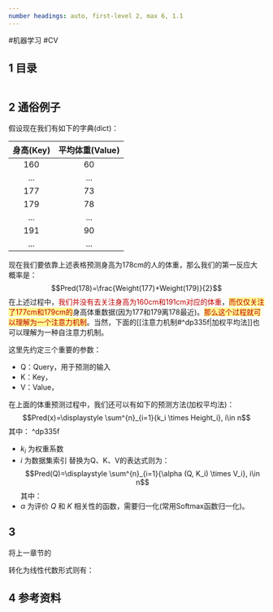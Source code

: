 ```yaml
---
number headings: auto, first-level 2, max 6, 1.1
---
```

#机器学习 #CV 

## 1 目录

```toc
```

## 2 通俗例子

假设现在我们有如下的字典(dict)：

| 身高(Key) | 平均体重(Value) |
| :-----: | :---------: |
|   160   |     60      |
|   ...   |     ...     |
|   177   |     73      |
|   179   |     78      |
|   ...   |     ...     |
|   191   |     90      |
|   ...   |     ...     |

现在我们要依靠上述表格预测身高为178cm的人的体重，那么我们的第一反应大概率是：
$$Pred(178)=\frac{Weight(177)+Weight(179)}{2}$$
在上述过程中，<font color="#c00000">我们并没有去关注身高为160cm和191cm对应的体重</font>，<span style="background:#fff88f"><font color="#c00000">而仅仅关注了177cm和179cm的</font></span>身高体重数据(因为177和179离178最近)。<span style="background:#fff88f"><font color="#c00000">那么这个过程就可以理解为一个注意力机制</font></span>。当然，下面的[[注意力机制#^dp335f|加权平均法]]也可以理解为一种自注意力机制。

这里先约定三个重要的参数：
- Q：Query，用于预测的输入
- K：Key，
- V：Value，

在上面的体重预测过程中，我们还可以有如下的预测方法(加权平均法)：
$$Pred(x)=\displaystyle \sum^{n}_{i=1}{k_i \times Height_i}, i\in n$$
其中： ^dp335f
- $k_i$ 为权重系数
- $i$ 为数据集索引
替换为Q、K、V的表达式则为：
$$Pred(Q)=\displaystyle \sum^{n}_{i=1}{\alpha (Q, K_i) \times V_i}, i\in n$$
其中：
- $\alpha$ 为评价 $Q$ 和 $K$ 相关性的函数，需要归一化(常用Softmax函数归一化)。

## 3 

将上一章节的


转化为线性代数形式则有：






## 4 参考资料


